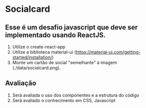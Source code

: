 # Socialcard

## Esse é um desafio javascript que deve ser implementado usando ReactJS.

1. Utilize o create-react-app
1. Utilize a biblioteca material-ui (https://material-ui.com/getting-started/installation/)
1. Monte um cartão de social "semelhante" à imagem (./data/socialcard.png).


## Avaliação
1. Será avaliada o uso dos componentes e a estrutura do código
1. Será avaliado o conhecimento em CSS, Javascript

